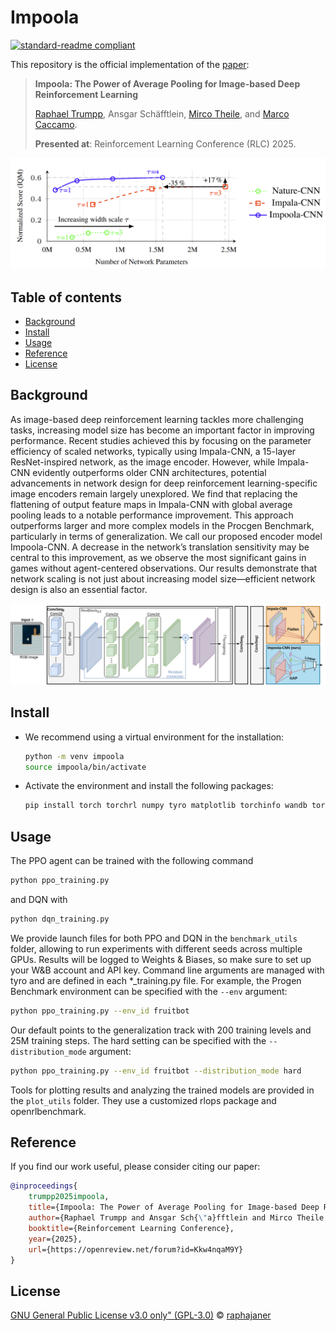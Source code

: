# Impoola

[![standard-readme compliant](https://img.shields.io/badge/readme%20style-standard-brightgreen.svg?style=flat-square)](https://github.com/RichardLitt/standard-readme)

This repository is the official implementation of the [paper](https://openreview.net/forum?id=Kkw4nqaM9Y#discussion):

> **Impoola: The Power of Average Pooling for Image-based Deep Reinforcement Learning**
>
> [Raphael Trumpp](https://scholar.google.com/citations?user=2ttMbLQAAAAJ&hl=en), 
> Ansgar Schäfftlein,
> [Mirco Theile](https://scholar.google.com/citations?user=88rL5TUAAAAJ&hl=de&oi=sra),
> and [Marco Caccamo](https://scholar.google.com/citations?user=Jbo1MqwAAAAJ&hl=en&oi=ao).
> 
> **Presented at**: Reinforcement Learning Conference (RLC) 2025.

<p align="center">
  <img src="docs/scaling.png" alt="Replicated real-world racetracks." />
</p>


## Table of contents
- [Background](#background)
- [Install](#install)
- [Usage](#usage)
- [Reference](#reference)
- [License](#license)

## Background
As image-based deep reinforcement learning tackles more challenging tasks, increasing model size has become an important factor in improving performance.
Recent studies achieved this by focusing on the parameter efficiency of scaled networks, typically using Impala-CNN, a 15-layer ResNet-inspired network, as the image encoder.
However, while Impala-CNN evidently outperforms older CNN architectures, potential advancements in network design for deep reinforcement learning-specific image encoders remain largely unexplored.
We find that replacing the flattening of output feature maps in Impala-CNN with global average pooling leads to a notable performance improvement.
This approach outperforms larger and more complex models in the Procgen Benchmark, particularly in terms of generalization.
We call our proposed encoder model Impoola-CNN.
A decrease in the network’s translation sensitivity may be central to this improvement, as we observe the most significant gains in games without agent-centered observations.
Our results demonstrate that network scaling is not just about increasing model size—efficient network design is also an essential factor.

<p align="center">
  <img src="docs/impoola.png" alt="Replicated real-world racetracks." />
</p>


## Install
- We recommend using a virtual environment for the installation:
  ```bash
  python -m venv impoola
  source impoola/bin/activate
  ```
- Activate the environment and install the following packages:
  ```bash
  pip install torch torchrl numpy tyro matplotlib torchinfo wandb torch-pruning procgen stable_baselines3 tqdm gym==0.26.2 gymnasium==0.28.1
  ```
## Usage
The PPO agent can be trained with the following command
```bash
python ppo_training.py
```
and DQN with
```bash
python dqn_training.py
```
We provide launch files for both PPO and DQN in the `benchmark_utils` folder, allowing to run experiments with different seeds across multiple GPUs.
Results will be logged to Weights & Biases, so make sure to set up your W&B account and API key.
Command line arguments are managed with tyro and are defined in each *_training.py file.
For example, the Progen Benchmark environment can be specified with the `--env` argument:
```bash
python ppo_training.py --env_id fruitbot
```

Our default points to the generalization track with 200 training levels and 25M training steps.
The hard setting can be specified with the `--distribution_mode` argument:
```bash
python ppo_training.py --env_id fruitbot --distribution_mode hard
```

Tools for plotting results and analyzing the trained models are provided in the `plot_utils` folder.
They use a customized rlops package and openrlbenchmark.

## Reference
If you find our work useful, please consider citing our paper:

```bibtex 
@inproceedings{
    trumpp2025impoola,
    title={Impoola: The Power of Average Pooling for Image-based Deep Reinforcement Learning},
    author={Raphael Trumpp and Ansgar Sch{\"a}fftlein and Mirco Theile and Marco Caccamo},
    booktitle={Reinforcement Learning Conference},
    year={2025},
    url={https://openreview.net/forum?id=Kkw4nqaM9Y}
}
```

## License
[GNU General Public License v3.0 only" (GPL-3.0)](LICENSE.txt) © [raphajaner](https://github.com/raphajaner)
